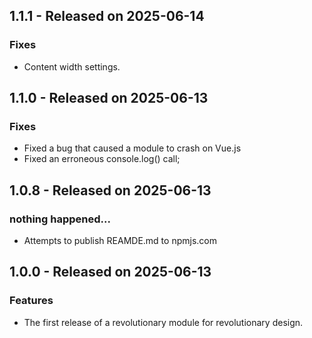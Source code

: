 ## 1.1.1 - Released on 2025-06-14

### Fixes

- Content width settings.


## 1.1.0 - Released on 2025-06-13

### Fixes

- Fixed a bug that caused a module to crash on Vue.js
- Fixed an erroneous console.log() call;


## 1.0.8 - Released on 2025-06-13

### nothing happened...

- Attempts to publish REAMDE.md to npmjs.com


## 1.0.0 - Released on 2025-06-13

### Features

- The first release of a revolutionary module for revolutionary design.
